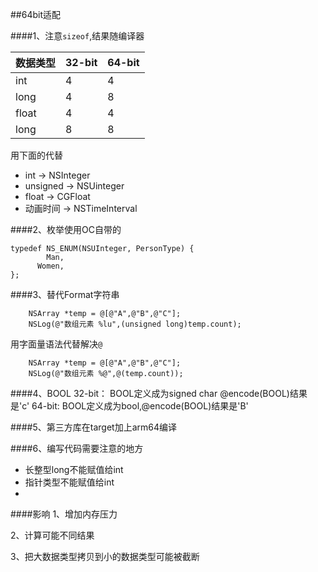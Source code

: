 ##64bit适配

####1、注意`sizeof`,结果随编译器
	
数据类型		  |  	32-bit	  | 	64-bit
------------  | -------------| ------------
int			  | 	 4  	  | 	4
long		  | 	 4  	  | 	8
float		  | 	 4  	  | 	4
long		  | 	 8  	  | 	8

用下面的代替

*	int 		-> NSInteger
*	unsigned 	-> NSUinteger
*	float		-> CGFloat
*	动画时间		-> NSTimeInterval

####2、枚举使用OC自带的

```
typedef NS_ENUM(NSUInteger, PersonType) {
   		Man,
  	  Women,
};
```

####3、替代Format字符串

```
	NSArray *temp = @[@"A",@"B",@"C"];
    NSLog(@"数组元素 %lu",(unsigned long)temp.count);
```

用字面量语法代替解决`@`

```
	NSArray *temp = @[@"A",@"B",@"C"];
    NSLog(@"数组元素 %@",@(temp.count));
```

####4、BOOL
32-bit： BOOL定义成为signed char @encode(BOOL)结果是'c'
64-bit:  BOOL定义成为bool,@encode(BOOL)结果是'B'

####5、第三方库在target加上arm64编译

####6、编写代码需要注意的地方

*	长整型long不能赋值给int
*	指针类型不能赋值给int
*	

####影响
1、增加内存压力

2、计算可能不同结果

3、把大数据类型拷贝到小的数据类型可能被截断


